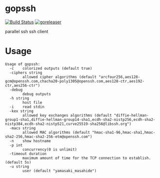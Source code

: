 # gopssh
[![Build Status](https://travis-ci.org/masahide/gopssh.svg?branch=master)](https://travis-ci.org/masahide/gopssh)
[![goreleaser](https://img.shields.io/badge/powered%20by-goreleaser-green.svg?style=flat-square)](https://github.com/goreleaser)

parallel ssh ssh client


# Usage

```
Usage of gopssh:
  -c	colorized outputs (default true)
  -ciphers string
    	allowed cipher algorithms (default "arcfour256,aes128-gcm@openssh.com,chacha20-poly1305@openssh.com,aes128-ctr,aes192-ctr,aes256-ctr")
  -debug
    	debug outputs
  -h string
    	host file
  -i	read stdin
  -kex string
    	allowed key exchanges algorithms (default "diffie-hellman-group1-sha1,diffie-hellman-group14-sha1,ecdh-sha2-nistp256,ecdh-sha2-nistp384,ecdh-sha2-nistp521,curve25519-sha256@libssh.org")
  -macs string
    	allowed MAC algorithms (default "hmac-sha1-96,hmac-sha1,hmac-sha2-256,hmac-sha2-256-etm@openssh.com")
  -n	show hostname
  -p int
    	concurrency(0 is unlimit)
  -timeout duration
    	maximum amount of time for the TCP connection to establish. (default 5s)
  -u string
    	user (default "yamasaki_masahide")
```

